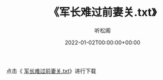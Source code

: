 ﻿---
title:  《军长难过前妻关.txt》
date:   2022-01-02T00:00:00+00:00
author: 听松阁
layout: post
permalink: /军长难过前妻关/
categories: 小说
tags: [小说]
---

点击《 [军长难过前妻关.txt](http://img.660000.xyz/bookstukust/book/bntxt/10/军长难过前妻关.txt)》进行下载